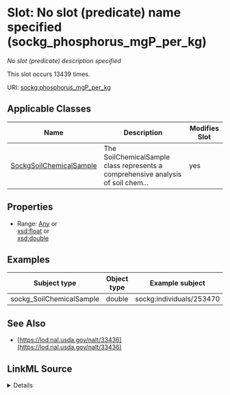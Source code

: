 

# Slot: No slot (predicate) name specified (sockg_phosphorus_mgP_per_kg)


_No slot (predicate) description specified_






This slot occurs 13439 times.


URI: [sockg:phosphorus_mgP_per_kg](https://idir.uta.edu/sockg-ontology/docs/phosphorus_mgP_per_kg)



<!-- no inheritance hierarchy -->





## Applicable Classes

| Name | Description | Modifies Slot |
| --- | --- | --- |
| [SockgSoilChemicalSample](../classes/SockgSoilChemicalSample.md) | The SoilChemicalSample class represents a comprehensive analysis of soil chem... |  yes  |







## Properties

* Range: [Any](../classes/Any.md)&nbsp;or&nbsp;<br />[xsd:float](http://www.w3.org/2001/XMLSchema#float)&nbsp;or&nbsp;<br />[xsd:double](http://www.w3.org/2001/XMLSchema#double)






## Examples

| Subject type | Object type | Example subject | Example object | Occurrences |
| --- | --- | --- | --- | --- |
| sockg_SoilChemicalSample | double | sockg:individuals/253470 | 12.31 | 13439 |


## See Also

* [https://lod.nal.usda.gov/nalt/33436](https://lod.nal.usda.gov/nalt/33436)



## LinkML Source

<details>

```yaml
name: sockg_phosphorus_mgP_per_kg
annotations:
  count:
    tag: count
    value: 13439
description: No slot (predicate) description specified
title: No slot (predicate) name specified
examples:
- object:
    example_object: '12.31'
    example_object_type: double
    example_predicate: sockg:phosphorus_mgP_per_kg
    example_subject: sockg:individuals/253470
    example_subject_type: sockg_SoilChemicalSample
from_schema: soc-kg
see_also:
- https://lod.nal.usda.gov/nalt/33436
rank: 1000
domain: sockg_SoilChemicalSample
slot_uri: sockg:phosphorus_mgP_per_kg
alias: sockg_phosphorus_mgP_per_kg
domain_of:
- sockg_SoilChemicalSample
range: Any
any_of:
- range: float
- range: double

```
</details>